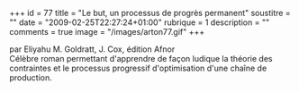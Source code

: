 +++
id = 77
title = "Le but, un processus de progrès permanent"
soustitre = ""
date = "2009-02-25T22:27:24+01:00"
rubrique = 1
description = ""
comments = true
image = "/images/arton77.gif"
+++

<div class="chapo">par Eliyahu M. Goldratt, J. Cox, édition Afnor</div>
Célèbre roman permettant d'apprendre de façon ludique la théorie des contraintes et le processus progressif d'optimisation d'une chaîne de production.